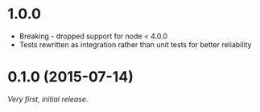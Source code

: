 # 1.0.0
* Breaking - dropped support for node < 4.0.0
* Tests rewritten as integration rather than unit tests for better reliability

# 0.1.0 (2015-07-14)
_Very first, initial release_.
